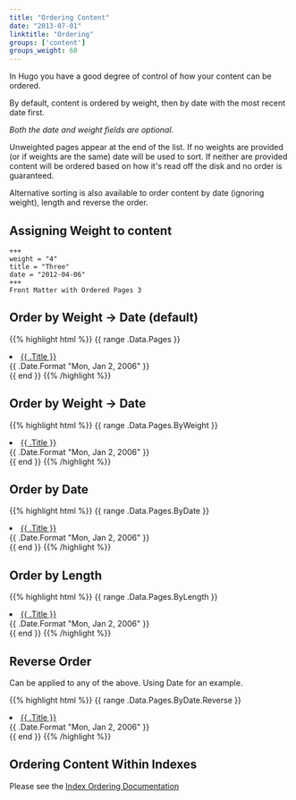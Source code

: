 ```yaml
---
title: "Ordering Content"
date: "2013-07-01"
linktitle: "Ordering"
groups: ['content']
groups_weight: 60
---
```


In Hugo you have a good degree of control of how your content can be ordered.

By default, content is ordered by weight, then by date with the most recent date first.

_Both the date and weight fields are optional._

Unweighted pages appear at the end of the list.
If no weights are provided (or if weights are the same) date will be used to sort. If neither are provided
content will be ordered based on how it's read off the disk and no order is guaranteed.

Alternative sorting is also available to order content by date (ignoring weight), length and reverse the order.

## Assigning Weight to content

    +++
    weight = "4"
    title = "Three"
    date = "2012-04-06"
    +++
    Front Matter with Ordered Pages 3

## Order by Weight -> Date (default)

{{% highlight html %}}
{{ range .Data.Pages }}
<li>
<a href="{{ .Permalink }}">{{ .Title }}</a>
<div class="meta">{{ .Date.Format "Mon, Jan 2, 2006" }}</div>
</li>
{{ end }}
{{% /highlight %}}

## Order by Weight -> Date

{{% highlight html %}}
{{ range .Data.Pages.ByWeight }}
<li>
<a href="{{ .Permalink }}">{{ .Title }}</a>
<div class="meta">{{ .Date.Format "Mon, Jan 2, 2006" }}</div>
</li>
{{ end }}
{{% /highlight %}}


## Order by Date

{{% highlight html %}}
{{ range .Data.Pages.ByDate }}
<li>
<a href="{{ .Permalink }}">{{ .Title }}</a>
<div class="meta">{{ .Date.Format "Mon, Jan 2, 2006" }}</div>
</li>
{{ end }}
{{% /highlight %}}

## Order by Length

{{% highlight html %}}
{{ range .Data.Pages.ByLength }}
<li>
<a href="{{ .Permalink }}">{{ .Title }}</a>
<div class="meta">{{ .Date.Format "Mon, Jan 2, 2006" }}</div>
</li>
{{ end }}
{{% /highlight %}}

## Reverse Order
Can be applied to any of the above. Using Date for an example.

{{% highlight html %}}
{{ range .Data.Pages.ByDate.Reverse }}
<li>
<a href="{{ .Permalink }}">{{ .Title }}</a>
<div class="meta">{{ .Date.Format "Mon, Jan 2, 2006" }}</div>
</li>
{{ end }}
{{% /highlight %}}

## Ordering Content Within Indexes

Please see the [Index Ordering Documentation](/indexes/ordering/)
